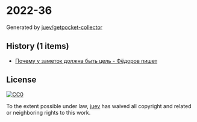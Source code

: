 # 2022-36

Generated by [juev/getpocket-collector](https://github.com/juev/getpocket-collector)

## History (1 items)

- [Почему у заметок должна быть цель - Фёдоров пишет](https://fedorovpishet.ru/zettel-goal/)

## License

[![CC0](https://mirrors.creativecommons.org/presskit/buttons/88x31/svg/cc-zero.svg)](https://creativecommons.org/publicdomain/zero/1.0/)

To the extent possible under law, [juev](https://github.com/juev) has waived all copyright and related or neighboring rights to this work.

